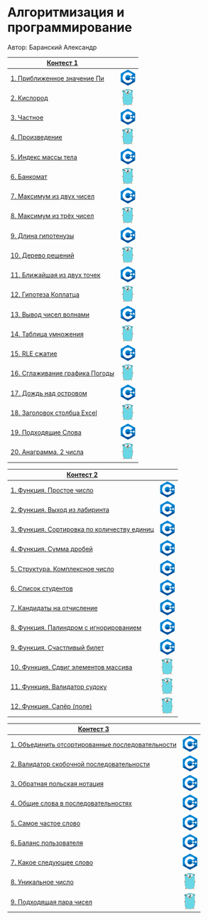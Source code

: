 # Алгоритмизация и программирование

Автор: Баранский Александр

| [Контест 1](https://contest.yandex.ru/contest/52142/problems/) |                    |
| -------------------------------------------------------------- |:------------------:|
| [1. Приближенное значение Пи](./contest_01/01/main.cpp)        | ![](./img/cpp.png) |
| [2. Кислород](./contest_01/02/main.go)                         | ![](./img/go.png)  |
| [3. Частное](./contest_01/03/main.cpp)                         | ![](./img/cpp.png) |
| [4. Произведение](./contest_01/04/main.go)                     | ![](./img/go.png)  |
| [5. Индекс массы тела](./contest_01/05/main.cpp)               | ![](./img/cpp.png) |
| [6. Банкомат](./contest_01/06/main.go)                         | ![](./img/go.png)  |
| [7. Максимум из двух чисел](./contest_01/07/main.cpp)          | ![](./img/cpp.png) |
| [8. Максимум из трёх чисел](./contest_01/08/main.go)           | ![](./img/go.png)  |
| [9. Длина гипотенузы](./contest_01/09/main.cpp)                | ![](./img/cpp.png) |
| [10. Дерево решений](./contest_01/10/main.go)                  | ![](./img/go.png)  |
| [11. Ближайшая из двух точек](./contest_01/11/main.cpp)        | ![](./img/cpp.png) |
| [12. Гипотеза Коллатца](./contest_01/12/main.go)               | ![](./img/go.png)  |
| [13. Вывод чисел волнами](./contest_01/13/main.cpp)            | ![](./img/cpp.png) |
| [14. Таблица умножения](./contest_01/14/main.go)               | ![](./img/go.png)  |
| [15. RLE сжатие](./contest_01/15/main.cpp)                     | ![](./img/cpp.png) |
| [16. Сглаживание графика Погоды](./contest_01/16/main.go)      | ![](./img/go.png)  |
| [17. Дождь над островом](./contest_01/17/main.cpp)             | ![](./img/cpp.png) |
| [18. Заголовок столбца Excel](./contest_01/18/main.go)         | ![](./img/go.png)  |
| [19. Подходящие Слова](./contest_01/19/main.cpp)               | ![](./img/cpp.png) |
| [20. Анаграмма. 2 числа](./contest_01/20/main.go)              | ![](./img/go.png)  |

| [Контест 2](https://contest.yandex.ru/contest/52676/problems/)          |                    |
| ----------------------------------------------------------------------- |:------------------:|
| [1. Функция. Простое число](./contest_02/01/main.cpp)                   | ![](./img/cpp.png) |
| [2. Функция. Выход из лабиринта](./contest_02/02/main.cpp)              | ![](./img/cpp.png) |
| [3. Функция. Сортировка по количеству единиц](./contest_02/03/main.cpp) | ![](./img/cpp.png) |
| [4. Функция. Сумма дробей](./contest_02/04/main.cpp)                    | ![](./img/cpp.png) |
| [5. Структура. Комплексное число](./contest_02/05/main.cpp)             | ![](./img/cpp.png) |
| [6. Список студентов](./contest_02/06/main.cpp)                         | ![](./img/cpp.png) |
| [7. Кандидаты на отчисление](./contest_02/07/main.cpp)                  | ![](./img/cpp.png) |
| [8. Функция. Палиндром с игнорированием](./contest_02/08/main.cpp)      | ![](./img/cpp.png) |
| [9. Функция. Счастливый билет](./contest_02/09/main.cpp)                | ![](./img/cpp.png) |
| [10. Функция. Сдвиг элементов массива](./contest_02/10/main.go)         | ![](./img/go.png)  |
| [11. Функция. Валидатор судоку](./contest_02/11/main.go)                | ![](./img/go.png)  |
| [12. Функция. Сапёр (поле)](./contest_02/12/main.go)                    | ![](./img/go.png)  |

| [Контест 3](https://contest.yandex.ru/contest/53504/problems/)          |                    |
| ----------------------------------------------------------------------- |:------------------:|
| [1. Объединить отсортированные последовательности](./contest_03/01/main.cpp)                   | ![](./img/cpp.png) |
| [2. Валидатор скобочной последовательности](./contest_03/02/main.cpp)              | ![](./img/cpp.png) |
| [3. Обратная польская нотация](contest_03/03/main.cpp) | ![](./img/cpp.png) |
| [4. Общие слова в последовательностях](./contest_03/04/main.cpp)                    | ![](./img/cpp.png) |
| [5. Самое частое слово](./contest_03/05/main.cpp)             | ![](./img/cpp.png) |
| [6. Баланс пользователя](./contest_03/06/main.cpp)                         | ![](./img/cpp.png) |
| [7. Какое следующее слово](./contest_03/07/main.cpp)                  | ![](./img/cpp.png) |
| [8. Уникальное число](./contest_03/08/main.go)         | ![](./img/go.png)  |
| [9. Подходящая пара чисел](./contest_03/09/main.go)                | ![](./img/go.png)  |
